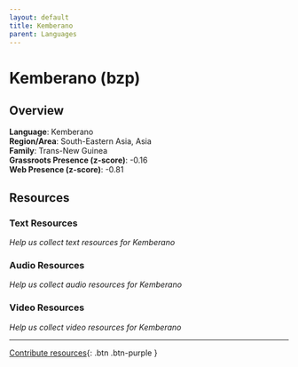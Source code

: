 ```yaml
---
layout: default
title: Kemberano
parent: Languages
---
```


# Kemberano (bzp)

## Overview

**Language**: Kemberano  
**Region/Area**: South-Eastern Asia, Asia  
**Family**: Trans-New Guinea  
**Grassroots Presence (z-score)**: -0.16  
**Web Presence (z-score)**: -0.81  

## Resources

### Text Resources
*Help us collect text resources for Kemberano*

### Audio Resources
*Help us collect audio resources for Kemberano*

### Video Resources
*Help us collect video resources for Kemberano*

---

[Contribute resources](https://forms.office.com/e/1SfLJx3u1r){: .btn .btn-purple }

